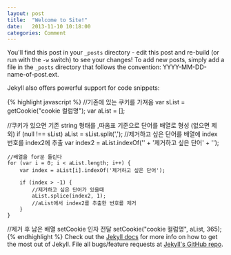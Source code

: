 ```yaml
---
layout: post
title:  "Welcome to Site!"
date:   2013-11-10 10:18:00
categories: Comment
---
```


You'll find this post in your `_posts` directory - edit this post and re-build (or run with the `-w` switch) to see your changes!
To add new posts, simply add a file in the `_posts` directory that follows the convention: YYYY-MM-DD-name-of-post.ext.

Jekyll also offers powerful support for code snippets:

{% highlight javascript %}
//기존에 있는 쿠키를 가져옴
var sList = getCookie("cookie 컬럼명");
var aList = [];

//쿠키가 있으면 기존 string 형태를 ,따옴표 기준으로 단어를 배열로 형성 (없으면 제외)
  if (null !== sList) aList = sList.split(',');
    //제거하고 싶은 단어를 배열에 index 번호를 index2에 추출
    var index2 = aList.indexOf('' + '제거하고 싶은 단어' + '');
    
    //배열을 for문 돌린다
    for (var i = 0; i < aList.length; i++) {
        var index = aList[i].indexOf('제거하고 싶은 단어');
        
        if (index > -1) {
            //제거하고 싶은 단어가 있을때
            aList.splice(index2, 1);
            //aList에서 index2를 추출한 번호를 제거
        }
    }
//제거 후 남은 배열 setCookie 인자 전달
setCookie("cookie 컬럼명", aList, 365);
{% endhighlight %}
Check out the [Jekyll docs][jekyll] for more info on how to get the most out of Jekyll. File all bugs/feature requests at [Jekyll's GitHub repo][jekyll-gh].

[jekyll-gh]: https://github.com/mojombo/jekyll
[jekyll]:    http://jekyllrb.com
